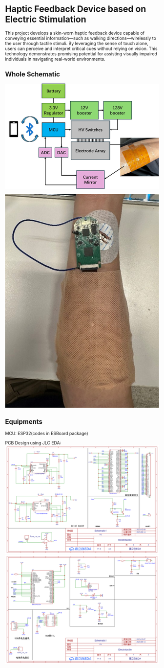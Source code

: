 # Haptic Feedback Device based on Electric Stimulation
This project develops a skin-worn haptic feedback device capable of conveying essential information—such as walking directions—wirelessly to the user through tactile stimuli. By leveraging the sense of touch alone, users can perceive and interpret critical cues without relying on vision. This technology demonstrates promising potential for assisting visually impaired individuals in navigating real-world environments.
## Whole Schematic  
![Flowchart](images/total_Schematic.png)  

<p align="center">
  <img src="images/pcb.jpg" alt="jpg">
</p>  

## Equipments
MCU: ESP32(codes in ESBoard package)  
  
PCB Design using JLC EDA:  
![](images/Schematic1.png)  
![](images/Schematic2.png)  
